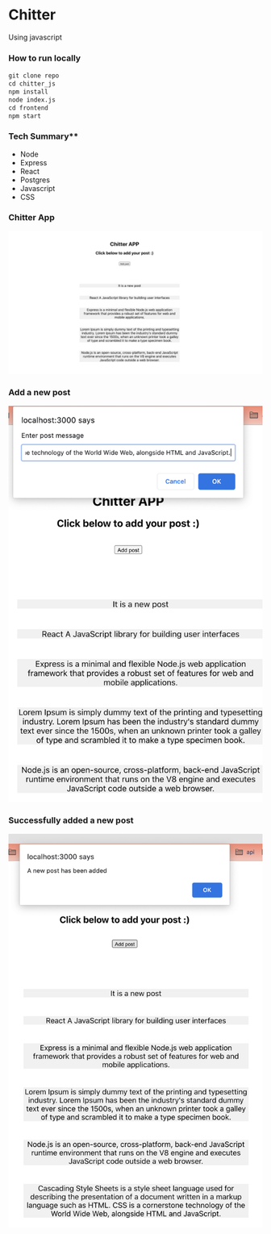 # Chitter 

Using javascript

### How to run locally

``` 
git clone repo
cd chitter_js
npm install
node index.js
cd frontend
npm start

```


### Tech Summary**


- Node 
- Express  
- React  
- Postgres 
- Javascript
- CSS  

### Chitter App
![Chitter app](home.png)


### Add a new post
![Add a new post](add.png)

### Successfully added a new post
![Successfully added a new post](added.png)